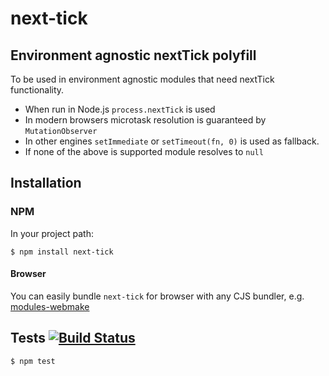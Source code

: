 # next-tick









































<extoc></extoc>

## Environment agnostic nextTick polyfill

To be used in environment agnostic modules that need nextTick functionality.

- When run in Node.js `process.nextTick` is used
- In modern browsers microtask resolution is guaranteed by `MutationObserver`
- In other engines `setImmediate` or `setTimeout(fn, 0)` is used as fallback.
- If none of the above is supported module resolves to `null`

## Installation
### NPM

In your project path:

	$ npm install next-tick

#### Browser

You can easily bundle `next-tick` for browser with any CJS bundler, e.g. [modules-webmake](https://github.com/medikoo/modules-webmake)

## Tests [![Build Status](https://api.travis-ci.org/medikoo/next-tick.png?branch=master)](https://travis-ci.org/medikoo/next-tick)

	$ npm test
